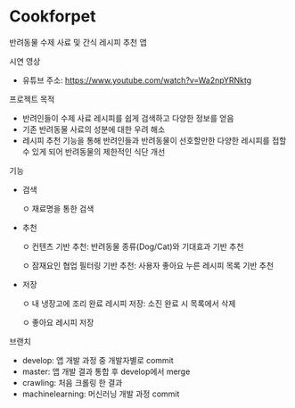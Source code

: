 # Cookforpet
반려동물 수제 사료 및 간식 레시피 추천 앱

시연 영상
 - 유튜브 주소: https://www.youtube.com/watch?v=Wa2npYRNktg

프로젝트 목적
 - 반려인들이 수제 사료 레시피를 쉽게 검색하고 다양한 정보를 얻음
 - 기존 반려동물 사료의 성분에 대한 우려 해소
 - 레시피 추천 기능을 통해 반려인들과 반려동물이 선호할만한 다양한 레시피를 접할 수 있게 되어 반려동물의 제한적인 식단 개선

기능
 - 검색
   
   ㅇ 재료명을 통한 검색
   
 - 추천
   
   ㅇ 컨텐츠 기반 추천: 반려동물 종류(Dog/Cat)와 기대효과 기반 추천
   
   ㅇ 잠재요인 협업 필터링 기반 추천: 사용자 좋아요 누른 레시피 목록 기반 추천
 - 저장
   
   ㅇ 내 냉장고에 조리 완료 레시피 저장: 소진 완료 시 목록에서 삭제
   
   ㅇ 좋아요 레시피 저장

브랜치
 - develop: 앱 개발 과정 중 개발자별로 commit
 - master: 앱 개발 결과 통합 후 develop에서 merge
 - crawling: 처음 크롤링 한 결과
 - machinelearning: 머신러닝 개발 과정 commit

